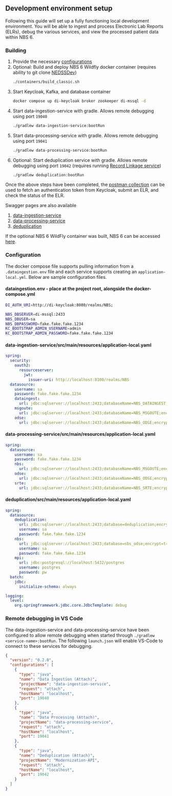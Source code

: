 ## Development environment setup
Following this guide will set up a fully functioning local development environment. You will be able to ingest and process Electronic Lab Reports (ELRs), debug the various services, and view the processed patient data within NBS 6.

### Building
1. Provide the necessary [configurations](#configuration)
1. Optional: Build and deploy NBS 6 Wildfly docker container (requires ability to git clone [NEDSSDev](https://github.com/cdcent/))
      ```bash
      ./containers/build_classic.sh
      ```
2. Start Keycloak, Kafka, and database container
      ```bash
      docker compose up di-keycloak broker zookeeper di-mssql -d
      ```
3. Start data-ingestion-service with gradle. Allows remote debugging using port `19040`
      ```bash
      ./gradlew data-ingestion-service:bootRun
      ```
4. Start data-processing-service with gradle. Allows remote debugging using port `19041`
      ```bash
      ./gradlew data-processing-service:bootRun
      ```
5. Optional: Start deduplication service with gradle. Allows remote debugging using port `19042` (requires running [Record Linkage service](https://github.com/CDCgov/RecordLinker))
      ```bash
      ./gradlew deduplication:bootRun
      ```

Once the above steps have been completed, the [postman collection](./DataIngestion.postman_collection.json) can be used to fetch an authentication token from Keycloak, submit an ELR, and check the status of the ELR. 

Swagger pages are also available
1. [data-ingestion-service](http://localhost:8081/ingestion/swagger-ui/index.html)
2. [data-processing-service](http://localhost:8082/rti/swagger-ui/index.html)
3. [deduplication](http://localhost:8083/swagger-ui/index.html)

If the optional NBS 6 WildFly container was built, NBS 6 can be accessed [here](http://localhost:7002/nbs/login).


### Configuration
The docker compose file supports pulling information from a `.dataingestion.env` file and each service supports creating an `application-local.yml`. Below are sample configuration files.
#### dataingestion.env - place at the project root, alongside the docker-compose.yml
```bash
DI_AUTH_URI=http://di-keycloak:8080/realms/NBS;

NBS_DBSERVER=di-mssql:2433
NBS_DBUSER=sa
NBS_DBPASSWORD=fake.fake.fake.1234
KC_BOOTSTRAP_ADMIN_USERNAME=admin
KC_BOOTSTRAP_ADMIN_PASSWORD=fake.fake.fake.1234
```

#### data-ingestion-service/src/main/resources/application-local.yaml
```yml
spring:
  security:
    oauth2:
      resourceserver:
        jwt:
          issuer-uri: http://localhost:8100/realms/NBS
  datasource:
    username: sa
    password: fake.fake.fake.1234
    dataingest:
      url: jdbc:sqlserver://localhost:2433;databaseName=NBS_DATAINGEST;encrypt=true;trustServerCertificate=true;
    msgoute:
      url: jdbc:sqlserver://localhost:2433;databaseName=NBS_MSGOUTE;encrypt=true;trustServerCertificate=true;
    odse:
      url: jdbc:sqlserver://localhost:2433;databaseName=NBS_ODSE;encrypt=true;trustServerCertificate=true;
```

#### data-processing-service/src/main/resources/application-local.yaml
```yml
spring:
  datasource:
    username: sa
    password: fake.fake.fake.1234
    nbs:
      url: jdbc:sqlserver://localhost:2433;databaseName=NBS_MSGOUTE;encrypt=true;trustServerCertificate=true;
    odse:
      url: jdbc:sqlserver://localhost:2433;databaseName=NBS_ODSE;encrypt=true;trustServerCertificate=true;
    srte:
      url: jdbc:sqlserver://localhost:2433;databaseName=NBS_SRTE;encrypt=true;trustServerCertificate=true;
```

#### deduplication/src/main/resources/application-local.yaml
```yml
spring:
  datasource:
    deduplication:
      url: jdbc:sqlserver://localhost:2433;database=deduplication;encrypt=true;trustServerCertificate=true;
      username: sa
      password: fake.fake.fake.1234
    nbs:
      url: jdbc:sqlserver://localhost:2433;database=nbs_odse;encrypt=true;trustServerCertificate=true;
      username: sa
      password: fake.fake.fake.1234
    mpi:
      url: jdbc:postgresql://localhost:5432/postgres
      username: postgres
      password: pw
  batch:
    jdbc:
      initialize-schema: always

logging:
  level:
    org.springframework.jdbc.core.JdbcTemplate: debug
```

### Remote debugging in VS Code
The data-ingestion-service and data-processing-service have been configured to allow remote debugging when started through `./gradlew <service-name>:bootRun`. The following `launch.json` will enable VS-Code to connect to these services for debugging.
```json
{
  "version": "0.2.0",
  "configurations": [
    {
      "type": "java",
      "name": "Data Ingestion (Attach)",
      "projectName": "data-ingestion-service",
      "request": "attach",
      "hostName": "localhost",
      "port": 19040
    },
    {
      "type": "java",
      "name": "Data Processing (Attach)",
      "projectName": "data-processing-service",
      "request": "attach",
      "hostName": "localhost",
      "port": 19041
    },
    {
      "type": "java",
      "name": "Deduplication (Attach)",
      "projectName": "Modernization-API",
      "request": "attach",
      "hostName": "localhost",
      "port": 19042
    }
  ]
}
```